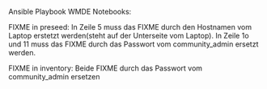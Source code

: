Ansible Playbook WMDE Notebooks:

FIXME in preseed:
In Zeile 5 muss das FIXME durch den Hostnamen vom Laptop erstetzt werden(steht auf der Unterseite vom Laptop).
In Zeile 1o und 11 muss das FIXME durch das Passwort vom community_admin ersetzt werden.

FIXME in inventory:
Beide FIXME durch das Passwort vom community_admin ersetzen
